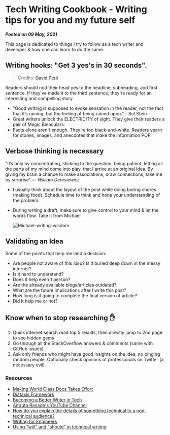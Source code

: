 # Tech Writing Cookbook - Writing tips for you and my future self
**_Posted on 09 May, 2021_**


This page is dedicated to things I try to follow as a tech writer and developer & how one can learn to do the same.

## Writing hooks: "Get 3 yes's in 30 seconds".

> Credits: [David Peril](https://twitter.com/david_perell)

Readers should nod their head yes to the headline, subheading, and first sentence.
If they've made it to the third sentence, they're ready for an interesting and compelling story.

- "Good writing is supposed to evoke sensation in the reader, not the fact that it’s raining, but the feeling of being rained upon." - Sol Stein
- Great writers unlock the ELECTRICITY of sight. They give their readers a pair of Magic Binoculars.
- Facts alone aren't enough. They’re too black-and-white. Readers yearn for stories, images, and anecdotes that make the information POP.

## Verbose thinking is necessary

“It’s only by concentrating, sticking to the question, being patient, letting all the parts of my mind come into play, that I arrive at an original idea. By giving my brain a chance to make associations, draw connections, take me by surprise” — _William Deresiewicz_

- I usually think about the layout of the post while doing boring chores (making food). Schedule time to think and hone your understanding of the problem.
- During writing a draft, make sure to give control to your mind & let the words flow. Take it from Michael

  ![Michael-writing-wisdom](https://user-images.githubusercontent.com/34342551/118441116-547b8500-b706-11eb-8c4d-63054b7ae273.jpg)

## Validating an Idea

Some of the points that help me land a decision:

- Are people not aware of this _idea_? Is it buried deep down in the messy internet?
- Is it hard to understand?
- Does it help even 1 person?
- Are the already available blogs/articles outdated?
- What are the future implications after I write this post?
- How long is it going to complete the final version of article?
- Did it help me or not?

## Know when to stop researching ✋️

1. Quick internet search read top 5 results, then directly jump to 2nd page to see hidden gems
2. Go through all the StackOverflow answers & comments (same with GitHub issues)
3. Ask only friends who might have good insights on the idea, no pinging random people.
   Optionally check opinions of professionals on Twitter (a necessary evil).



<!-- ## Owning an Idea -->

### Resources
- [Making World Class Docs Takes Effort](https://daniel.haxx.se/blog/2021/09/04/making-world-class-docs-takes-effort/)
- [Diátaxis Framework](https://diataxis.fr/)
- [Becoming a Better Writer in Tech](https://blog.pragmaticengineer.com/becoming-a-better-writer-in-tech/)
- [Amruta Ranade's YouTube Channel](https://www.youtube.com/c/AmrutaRanade/playlists)
- [How do you explain the details of something technical to a non-technical audience?](https://writing.stackexchange.com/questions/33500/how-do-you-explain-the-details-of-something-technical-to-a-non-technical-audienc/33505#33505)
- [Writing for Engineers](https://www.heinrichhartmann.com/posts/writing/)
- [Using "will" and "should" in technical writing](https://jamesg.blog/2024/01/17/will-should/)
